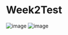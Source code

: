 # Week2Test

![image](https://user-images.githubusercontent.com/46461171/51414169-6dc49480-1b3f-11e9-987d-649dd923596c.png)
![image](https://user-images.githubusercontent.com/46461171/51414180-761ccf80-1b3f-11e9-8299-af4ddf1e291d.png)
